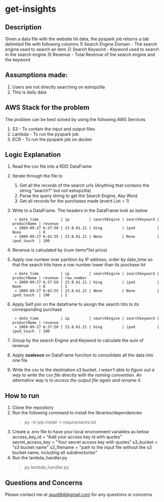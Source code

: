 # get-insights
## Description
Given a data file with the website hit data, the pyspark job returns a tab delimited file with following columns
    1) Search Engine Domain - The search engine used to search an item
    2) Search Keyword - Keyword used to search in the search engine
    3) Revenue - Total Revenue of the search engine and the keyword

## Assumptions made: 
1) Users are not directly searching on eshopzilla
2) This is daily data

## AWS Stack for the problem
The problem can be best solved by using the following AWS Services
1) S3 - To contain the input and output files
2) Lambda - To run the pyspark job
3) ECR - To run the pyspark job on docker

## Logic Explanation
1) Read the csv file into a RDD DataFrame
2) Iterate through the file to 
    1. Get all the records of the search urls (Anything that contains the string "search?" but not eshopzilla)
    2. Parse the query string to get the Search Engine, Key Word
    2. Get all records for the purchases made (event List = 1) 
3) Write to a DataFrame. The headers in the DataFrame look as below

        > date_time          | ip         | searchEngine | searchkeyword | productName | revenue
        > 2009-09-27 6:37:58 | 23.8.61.21 | bing         | ipod          | None        | 0
        > 2009-09-27 6:42:55 | 23.8.61.21 | None         | None          | ipod_touch  | 100
4) Revenue is calculated by (num items*list price)
5) Apply row number over partition by IP address, order by date_time so that the search hits have a row number lower than its purchase hit

        > date_time          | ip         | searchEngine | searchkeyword | productName | revenue | row_number
        > 2009-09-27 6:37:58 | 23.8.61.21 | bing         | ipod          | None        | 0       | 1
        > 2009-09-27 6:42:55 | 23.8.61.21 | None         | None          | ipod_touch  | 100     | 2

6) Apply Self join on the dataframe to assign the search hits to its corresponding purchase

        > date_time          | ip         | searchEngine | searchkeyword | productName | revenue 
        > 2009-09-27 6:37:58 | 23.8.61.21 | bing         | ipod          | ipod_touch  | 100
        
7) Group by the search Engine and Keyword to calculate the sum of revenue
8) Apply **coalesce** on DataFrame function to consolidate all the data into one file
9) Write the csv to the destination s3 bucket. 
    *I wasn't able to figure out a way to write the csv file directly with the naming convention. An alternative way is to access the output file again and rename it.*


## How to run
1) Clone the repository
2) Run the following command to install the libraries/dependencies
    > py -m pip install -r requirements.txt
3) Create a .env file to have your local environment variables as below
    access_key_id = "Add your access key id with quotes"
    secret_access_key = "Your secret access key with quotes"
    s3_bucket = "s3 bucket name"
    s3_filename = "path to the input file without the s3 bucket name, including all subdirectories"
3) Run the lambda_handler.py
    > py lambda_handler.py


## Questions and Concerns
Please contact me at spudi84@gmail.com for any questions or concerns
